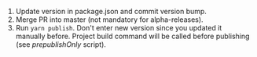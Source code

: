 1. Update version in package.json and commit version bump.
2. Merge PR into master (not mandatory for alpha-releases).
3. Run `yarn publish`. Don't enter new version since you updated it manually before. Project build command will be called before publishing (see _prepublishOnly_ script).